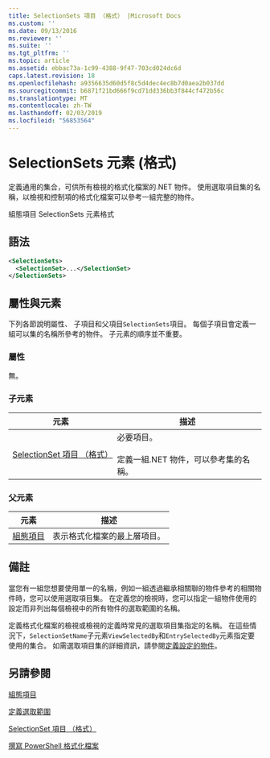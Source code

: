 ```yaml
---
title: SelectionSets 項目 （格式） |Microsoft Docs
ms.custom: ''
ms.date: 09/13/2016
ms.reviewer: ''
ms.suite: ''
ms.tgt_pltfrm: ''
ms.topic: article
ms.assetid: ebbac73a-1c99-4388-9f47-703cd024dc6d
caps.latest.revision: 18
ms.openlocfilehash: a9356635d60d5f8c5d4dec4ec8b7d0aea2b037dd
ms.sourcegitcommit: b6871f21bd666f9cd71dd336bb3f844cf472b56c
ms.translationtype: MT
ms.contentlocale: zh-TW
ms.lasthandoff: 02/03/2019
ms.locfileid: "56853564"
---
```

# <a name="selectionsets-element-format"></a>SelectionSets 元素 (格式)

定義通用的集合，可供所有檢視的格式化檔案的.NET 物件。 使用選取項目集的名稱，以檢視和控制項的格式化檔案可以參考一組完整的物件。

組態項目 SelectionSets 元素格式

## <a name="syntax"></a>語法

```xml
<SelectionSets>
  <SelectionSet>...</SelectionSet>
</SelectionSets>
```

## <a name="attributes-and-elements"></a>屬性與元素

下列各節說明屬性、 子項目和父項目`SelectionSets`項目。 每個子項目會定義一組可以集的名稱所參考的物件。 子元素的順序並不重要。

### <a name="attributes"></a>屬性

無。

### <a name="child-elements"></a>子元素

|元素|描述|
|-------------|-----------------|
|[SelectionSet 項目 （格式）](./selectionset-element-format.md)|必要項目。<br /><br /> 定義一組.NET 物件，可以參考集的名稱。|

### <a name="parent-elements"></a>父元素

|元素|描述|
|-------------|-----------------|
|[組態項目](./configuration-element-format.md)|表示格式化檔案的最上層項目。|

## <a name="remarks"></a>備註

當您有一組您想要使用單一的名稱，例如一組透過繼承相關聯的物件參考的相關物件時，您可以使用選取項目集。 在定義您的檢視時，您可以指定一組物件使用的設定而非列出每個檢視中的所有物件的選取範圍的名稱。

定義格式化檔案的檢視或檢視的定義時常見的選取項目集指定的名稱。 在這些情況下，`SelectionSetName`子元素`ViewSelectedBy`和`EntrySelectedBy`元素指定要使用的集合。 如需選取項目集的詳細資訊，請參閱[定義設定的物件](./defining-selection-sets.md)。

## <a name="see-also"></a>另請參閱

[組態項目](./configuration-element-format.md)

[定義選取範圍](./defining-selection-sets.md)

[SelectionSet 項目 （格式）](./selectionset-element-format.md)

[撰寫 PowerShell 格式化檔案](./writing-a-powershell-formatting-file.md)
